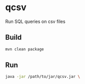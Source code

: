 # qcsv
Run SQL queries on csv files

## Build

```bash
mvn clean package
```

## Run 

```bash
java -jar /path/to/jar/qcsv.jar \
  

```